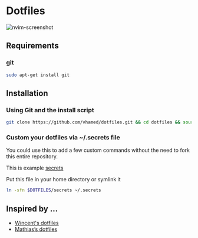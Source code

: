 # Dotfiles

![nvim-screenshot](https://imgur.com/cVfIwW3.png)

## Requirements

### git

```bash
sudo apt-get install git
```

## Installation

### Using Git and the install script

```bash
git clone https://github.com/vhamed/dotfiles.git && cd dotfiles && source install.sh
```

### Custom your dotfiles via ~/.secrets file

You could use this to add a few custom commands without the need to fork this entire repository.

This is example [secrets](./secrets_template)

Put this file in your home directory or symlink it

```bash
ln -sfn $DOTFILES/secrets ~/.secrets 
```

## Inspired by ...

* [Wincent's dotfiles](https://github.com/wincent/wincent)
* [Mathias’s dotfiles](https://github.com/mathiasbynens/dotfiles)
